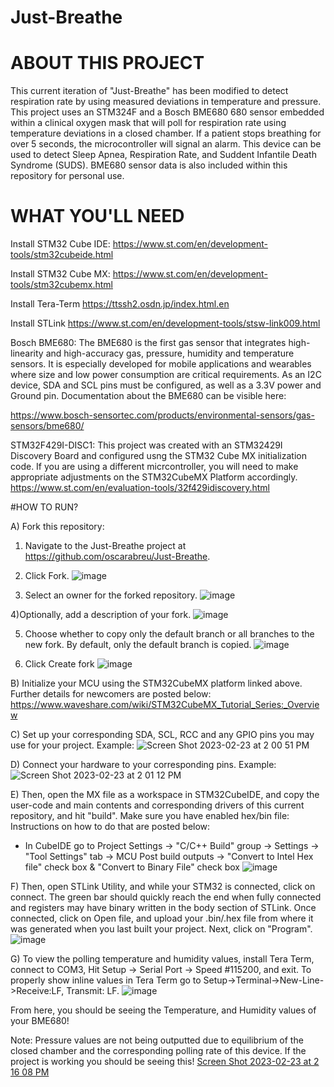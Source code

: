 # Just-Breathe

# ABOUT THIS PROJECT

This current iteration of "Just-Breathe" has been modified to detect respiration rate by using measured deviations in temperature and pressure. This project uses an STM324F and a Bosch BME680 680 sensor embedded within a clinical oxygen mask that will poll for respiration rate using temperature deviations in a closed chamber. If a patient stops breathing for over 5 seconds, the microcontroller will signal an alarm. This device can be used to detect Sleep Apnea, Respiration Rate, and Suddent Infantile Death Syndrome (SUDS). BME680 sensor data is also included within this repository for personal use. 

# WHAT YOU'LL NEED

Install STM32 Cube IDE:
https://www.st.com/en/development-tools/stm32cubeide.html

Install STM32 Cube MX:
https://www.st.com/en/development-tools/stm32cubemx.html

Install Tera-Term
https://ttssh2.osdn.jp/index.html.en

Install STLink
https://www.st.com/en/development-tools/stsw-link009.html

Bosch BME680:
The BME680 is the first gas sensor that integrates high-linearity and high-accuracy gas, pressure, humidity and temperature sensors. It is especially developed for mobile applications and wearables where size and low power consumption are critical requirements. As an I2C device, SDA and SCL pins must be configured, as well as a 3.3V power and Ground pin. Documentation about the BME680 can be visible here:

https://www.bosch-sensortec.com/products/environmental-sensors/gas-sensors/bme680/

STM32F429I-DISC1:
This project was created with an STM32429I Discovery Board and configured usng the STM32 Cube MX initialization code. If you are using a different micrcontroller, you will need to make appropriate adjustments on the STM32CubeMX Platform accordingly. 
https://www.st.com/en/evaluation-tools/32f429idiscovery.html

#HOW TO RUN?

A) Fork this repository: 
1) Navigate to the Just-Breathe project at https://github.com/oscarabreu/Just-Breathe.

2) Click Fork.
![image](https://user-images.githubusercontent.com/99779654/221003438-fc9db10a-be4c-4c06-8894-8a4d55b6a7e1.png)

3) Select an owner for the forked repository.
![image](https://user-images.githubusercontent.com/99779654/221003470-fbe52398-ac40-4c9e-a3bf-ce302d8a1427.png)

4)Optionally, add a description of your fork.
![image](https://user-images.githubusercontent.com/99779654/221003548-d5dab43d-f4ef-4bcc-a79d-0394f4207fd6.png)

5) Choose whether to copy only the default branch or all branches to the new fork. By default, only the default branch is copied.
![image](https://user-images.githubusercontent.com/99779654/221003673-a0b19064-21c0-4c3c-bfc4-b0a9a923ea31.png)

6) Click Create fork
![image](https://user-images.githubusercontent.com/99779654/221003708-57428320-59cf-4741-b180-72daa5ef30e9.png)


B) Initialize your MCU using the STM32CubeMX platform linked above. Further details for newcomers are posted below:
https://www.waveshare.com/wiki/STM32CubeMX_Tutorial_Series:_Overview

C)
Set up your corresponding SDA, SCL, RCC and any GPIO pins you may use for your project.
Example:
![Screen Shot 2023-02-23 at 2 00 51 PM](https://user-images.githubusercontent.com/99779654/221005206-4aefe3cd-8dce-4fe7-a461-9ec9ee34284c.png)

D) Connect your hardware to your corresponding pins. 
Example:
![Screen Shot 2023-02-23 at 2 01 12 PM](https://user-images.githubusercontent.com/99779654/221005452-13c49023-5151-45f6-a4ec-d8057d12c45e.png)

E) Then, open the MX file as a workspace in STM32CubeIDE, and copy the user-code and main contents and corresponding drivers of this current repository, and hit "build". Make sure you have enabled hex/bin file: Instructions on how to do that are posted below:
- In CubeIDE go to Project Settings -> "C/C++ Build" group -> Settings -> "Tool Settings" tab -> MCU Post build outputs -> "Convert to Intel Hex file" check box & "Convert to Binary File" check box
![image](https://user-images.githubusercontent.com/99779654/221006198-ff21c063-1099-4df5-8931-2e15e52d81bf.png)

F) Then, open STLink Utility, and while your STM32 is connected, click on connect. The green bar should quickly reach the end when fully connected and registers may have binary written in the body section of STLink. Once connected, click on Open file, and upload your .bin/.hex file from where it was generated when you last built your project. Next, click on "Program". 
![image](https://user-images.githubusercontent.com/99779654/221007401-94d697c0-c1d7-400f-b850-b0724ace6be1.png)


G) To view the polling temperature and humidity values, install Tera Term, connect to COM3, Hit Setup -> Serial Port -> Speed #115200, and exit. To properly show inline values in Tera Term go to Setup->Terminal->New-Line->Receive:LF, Transmit: LF.
![image](https://user-images.githubusercontent.com/99779654/221007548-30489d12-da2a-4f45-b269-ed5bc2530546.png)

From here, you should be seeing the Temperature, and Humidity values of your BME680! 

Note: Pressure values are not being outputted due to equilibrium of the closed chamber and the corresponding polling rate of this device.
If the project is working you should be seeing this!
[Screen Shot 2023-02-23 at 2 16 08 PM](https://user-images.githubusercontent.com/99779654/221008001-c5fbdf26-e28b-4a90-9e35-07d78068423e.png)


